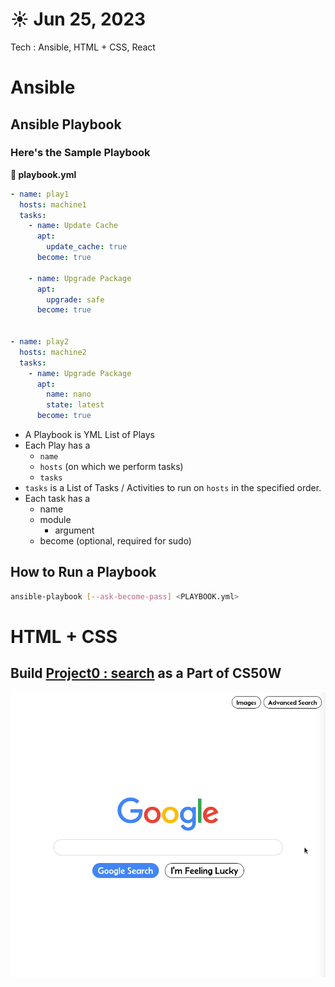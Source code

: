 # ☀️ Jun 25, 2023
Tech : Ansible, HTML + CSS, React


# Ansible 

## Ansible Playbook

### Here's the Sample Playbook

**📄 playbook.yml**

``` yaml
- name: play1
  hosts: machine1
  tasks:
    - name: Update Cache
      apt:
        update_cache: true
      become: true

    - name: Upgrade Package
      apt:
        upgrade: safe
      become: true


- name: play2
  hosts: machine2
  tasks:
    - name: Upgrade Package
      apt:
        name: nano
        state: latest
      become: true
```

- A Playbook is YML List of Plays
- Each Play has a
    - `name`
    - `hosts` (on which we perform tasks)
    - `tasks`
- `tasks` is a List of Tasks / Activities to run on `hosts` in the specified order.
- Each task has a
    - name
    - module
        - argument
    - become (optional, required for sudo)

## How to Run a Playbook 

``` bash
ansible-playbook [--ask-become-pass] <PLAYBOOK.yml>
```


# HTML + CSS 
## Build [Project0 : search](https://thekarananand.github.io/cs50_web_2020/Project0_search/) as a Part of CS50W

![](search.png)